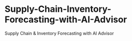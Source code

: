 # Supply-Chain-Inventory-Forecasting-with-AI-Advisor
Supply Chain &amp; Inventory Forecasting with AI Advisor
